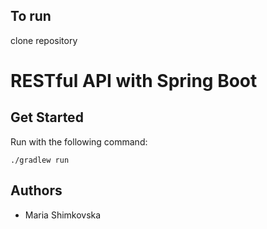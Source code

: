 ## To run 

clone repository

# RESTful API with Spring Boot

## Get Started

Run with the following command:

```
./gradlew run 
```

## Authors

* Maria Shimkovska
